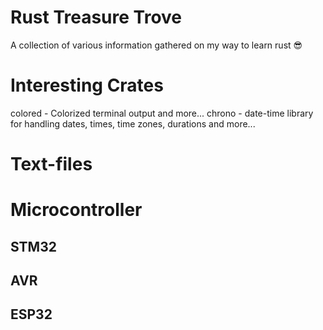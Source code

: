 # Rust Treasure Trove
A collection of various information gathered on my way to learn rust 😎


# Interesting Crates
colored - Colorized terminal output and more...
chrono - date-time library for handling dates, times, time zones, durations and more...


# Text-files 


# Microcontroller
## STM32
## AVR
## ESP32
